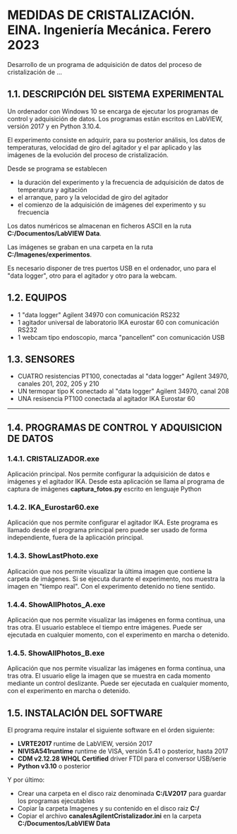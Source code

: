 # MEDIDAS DE CRISTALIZACIÓN. EINA. Ingeniería Mecánica. Ferero 2023

<!-- ESTAS LINEAS ESTAN COMENTADAS
![Logo Unizar](./LOGO_UNIZAR.png)
-->


Desarrollo de un programa de adquisición de datos del proceso de cristalización de ...

## **1.1. DESCRIPCIÓN DEL SISTEMA EXPERIMENTAL**

Un ordenador con Windows 10 se encarga de ejecutar los programas de control y adquisición de datos. 
Los programas están escritos en LabVIEW, versión 2017 y en Python 3.10.4.

El experimento consiste en adquirir, para su posterior análisis, los datos de temperaturas, velocidad de giro del agitador y el par aplicado y las imágenes de la evolución del proceso de cristalización.

Desde se programa se establecen
-   la duración del experimento y la frecuencia de adquisición de datos de temperatura y agitación
-   el arranque, paro y la velocidad de giro del agitador
-   el comienzo de la adquisición de imágenes del experimento y su frecuencia 

Los datos numéricos se almacenan en ficheros ASCII en la ruta **C:/Documentos/LabVIEW Data**. 

Las imágenes se graban en una carpeta en la ruta **C:/Imagenes/experimentos**. 

Es necesario disponer de tres puertos USB en el ordenador, uno para el "data logger", otro para el agitador y otro para la webcam.

## **1.2. EQUIPOS**
-   1 "data logger" Agilent 34970 con comunicación RS232
-   1 agitador universal de laboratorio IKA eurostar 60 con comunicación RS232
-   1 webcam tipo endoscopio, marca "pancellent" con comunicación USB

## **1.3. SENSORES**
-   CUATRO resistencias PT100, conectadas al "data logger" Agilent 34970, canales 201, 202, 205 y 210
-   UN termopar tipo K conectado al "data logger" Agilent 34970, canal 208
-   UNA resisencia PT100 conectada al agitador IKA Eurostar 60

---

## **1.4. PROGRAMAS DE CONTROL Y ADQUISICION DE DATOS**

### **1.4.1. CRISTALIZADOR.exe**
Aplicación principal. Nos permite configurar la adquisición de datos e imágenes y el agitador IKA. Desde esta aplicación se llama al programa de captura de imágenes **captura_fotos.py** escrito en lenguaje Python
 
### **1.4.2. IKA_Eurostar60.exe**
Aplicación que nos permite configurar el agitador IKA. Este programa es llamado desde el programa principal pero puede ser usado de forma independiente, fuera de la aplicación principal.

### **1.4.3. ShowLastPhoto.exe**
Aplicación que nos permite visualizar la última imagen que contiene la carpeta de imágenes. Si se ejecuta durante el experimento, nos muestra la imagen en "tiempo real". Con el experimento detenido no tiene sentido.

### **1.4.4. ShowAllPhotos_A.exe**
Aplicación que nos permite visualizar las imágenes en forma contínua, una tras otra. El usuario establece el tiempo entre imágenes. Puede ser ejecutada en cualquier momento, con el experimento en marcha o detenido.

### **1.4.5. ShowAllPhotos_B.exe**
Aplicación que nos permite visualizar las imágenes en forma contínua, una tras otra. El usuario elige la imagen que se muestra en cada momento mediante un control deslizante. Puede ser ejecutada en cualquier momento, con el experimento en marcha o detenido.

## **1.5. INSTALACIÓN DEL SOFTWARE**

El programa require instalar el siguiente software en el órden siguiente:
-   **LVRTE2017** runtime de LabVIEW, versión 2017
-   **NIVISA541runtime** runtime de VISA, versión 5.41 o posterior, hasta 2017
-   **CDM v2.12.28 WHQL Certified** driver FTDI para el conversor USB/serie
-   **Python v3.10** o posterior

Y por último:
-   Crear una carpeta en el disco raiz denominada **C:/LV2017** para guardar los programas ejecutables
-   Copiar la carpeta Imagenes y su contenido en el disco raiz **C:/**
-   Copiar el archivo **canalesAgilentCristalizador.ini** en la carpeta **C:/Documentos/LabVIEW Data**